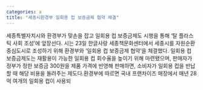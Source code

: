 ```yaml
---
categories: a
title: "세종시환경부 일회용 컵 보증금제 협약 체결"
---
```

세종특별자치시와 환경부가 맞손을 잡고 일회용 컵 보증금제도 시행을 통해 ‘탈 플라스틱 사회 조성’에 앞장선다. 시는 23일 한글사랑 세종책문화센터에서 세종시를 자원순환 중심도시로 조성하기 위해 환경부와 ‘일회용 컵 보증금제 협약’을 체결했다. 일회용 컵 보증금제도는 재활용이 가능한 일회용 컵 회수율을 높이기 위해 마련됐으며, 판매자가 정부가 정한 보증금 300원을 제품 가격에 반영해 판매하면, 소비자가 일회용 컵을 반납할 때 해당 비용을 돌려주는 제도다.환경부에 따르면 국내 프랜차이즈 매장에서 매년 28억 여개의 일회용 컵이 사용되
